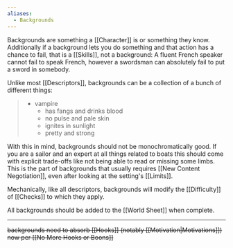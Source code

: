 ```yaml
---
aliases:
  - Backgrounds
---
```

Backgrounds are something a [[Character]] is or something they know. Additionally if a background lets you do something and that action has a chance to fail, that is a [[Skills]], not a background: A fluent French speaker cannot fail to speak French, however a swordsman can absolutely fail to put a sword in somebody.

Unlike most [[Descriptors]], backgrounds can be a collection of a bunch of different things:
> - vampire
> 	- has fangs and drinks blood
> 	- no pulse and pale skin
> 	- ignites in sunlight
> 	- pretty and strong

With this in mind, backgrounds should not be monochromatically good. If you are a sailor and an expert at all things related to boats this should come with explicit trade-offs like not being able to read or missing some limbs. This is the part of backgrounds that usually requires [[New Content Negotiation]], even after looking at the setting's [[Limits]].

Mechanically, like all descriptors, backgrounds will modify the [[Difficulty]] of [[Checks]] to which they apply.

All backgrounds should be added to the [[World Sheet]] when complete.

---

~~backgrounds need to absorb [[Hooks]] (notably [[Motivation|Motivations]]) now per [[No More Hooks or Boons]]~~